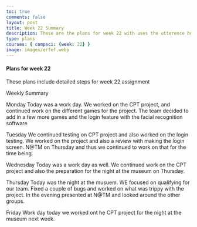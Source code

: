 ```yaml
---
toc: true
comments: false
layout: post
title: Week 22 Summary
description: These are the plans for week 22 with uses the utterence bot
type: plans
courses: { compsci: {week: 22} }
image: images/erfef.webp
---
```



#### Plans for week 22
These plans include detailed steps for week 22 assignment

Weekly Summary

Monday
Today was a work day. We worked on the CPT project, and continued work on the different games for the project. The team decided to add in a few more games and the login feature with the facial recognition software

Tuesday
We continued testing on CPT project and also worked on the login testing. We worked on the project and also a review with making the login screen. N@TM on Thursday and thus we continued to work on that for the time being.

Wednesday
Today was a work day as well. We continued work on the CPT project and also the preparation for the night at the museum on Thursday.

Thursday
Today was the night at the musuem. WE focused on qualifying for our team. Fixed a couple of bugs and worked on what was trippy with the project. In the evening presented at N@TM and looked around the other groups.

Friday
Work day today we worked ont he CPT project for the night at the museum next week.


